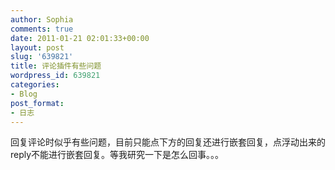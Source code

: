 ```yaml
---
author: Sophia
comments: true
date: 2011-01-21 02:01:33+00:00
layout: post
slug: '639821'
title: 评论插件有些问题
wordpress_id: 639821
categories:
- Blog
post_format:
- 日志
---
```


回复评论时似乎有些问题，目前只能点下方的回复还进行嵌套回复，点浮动出来的reply不能进行嵌套回复。等我研究一下是怎么回事。。。
